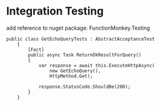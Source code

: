 # Integration Testing

add reference to nuget package: FunctionMonkey.Testing

```
public class GetEchoQueryTests : AbstractAcceptanceTest
    {
        [Fact]
        public async Task ReturnOkResultForQuery()
        {
            var response = await this.ExecuteHttpAsync(
                new GetEchoQuery(),
                HttpMethod.Get);

            response.StatusCode.ShouldBe(200);
        }
    }
```
